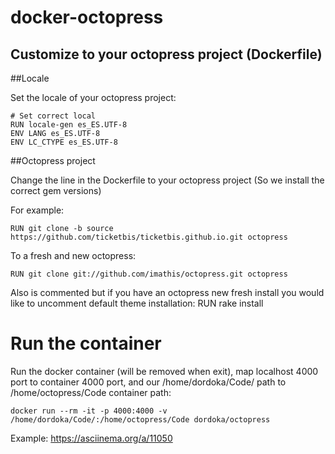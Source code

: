 docker-octopress
================

Customize to your octopress project (Dockerfile)
--------------------------------------

##Locale

Set the locale of your octopress project:

    # Set correct local
    RUN locale-gen es_ES.UTF-8
    ENV LANG es_ES.UTF-8
    ENV LC_CTYPE es_ES.UTF-8


##Octopress project

Change the line in the Dockerfile to your octopress project (So we install the correct gem versions)

For example:

    RUN git clone -b source https://github.com/ticketbis/ticketbis.github.io.git octopress

To a fresh and new octopress:

    RUN git clone git://github.com/imathis/octopress.git octopress

Also is commented but if you have an octopress new fresh install you would like
to uncomment default theme installation:
    RUN rake install

Run the container
=================

Run the docker container (will be removed when exit), map localhost 4000 port to
container 4000 port, and our /home/dordoka/Code/ path to /home/octopress/Code
container path:

    docker run --rm -it -p 4000:4000 -v /home/dordoka/Code/:/home/octopress/Code dordoka/octopress

Example: https://asciinema.org/a/11050
